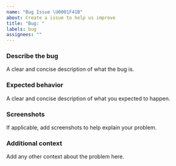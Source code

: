```yaml
---
name: "Bug Issue \U0001F41B"
about: Create a issue to help us improve
title: "Bug: "
labels: bug
assignees: ""
---
```


### Describe the bug

A clear and concise description of what the bug is.

### Expected behavior

A clear and concise description of what you expected to happen.

### Screenshots

If applicable, add screenshots to help explain your problem.

### Additional context

Add any other context about the problem here.
